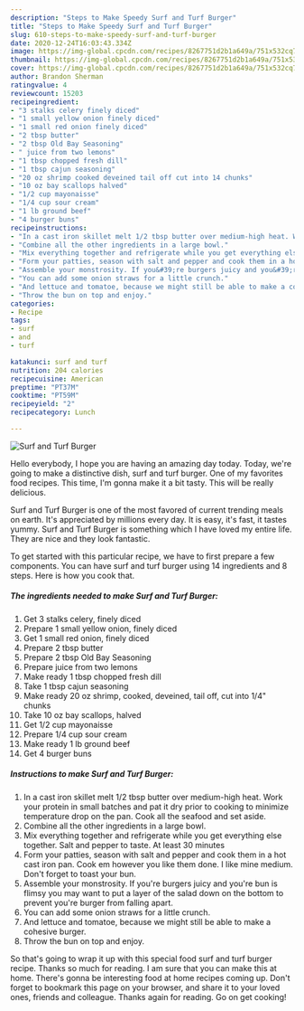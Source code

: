 ```yaml
---
description: "Steps to Make Speedy Surf and Turf Burger"
title: "Steps to Make Speedy Surf and Turf Burger"
slug: 610-steps-to-make-speedy-surf-and-turf-burger
date: 2020-12-24T16:03:43.334Z
image: https://img-global.cpcdn.com/recipes/8267751d2b1a649a/751x532cq70/surf-and-turf-burger-recipe-main-photo.jpg
thumbnail: https://img-global.cpcdn.com/recipes/8267751d2b1a649a/751x532cq70/surf-and-turf-burger-recipe-main-photo.jpg
cover: https://img-global.cpcdn.com/recipes/8267751d2b1a649a/751x532cq70/surf-and-turf-burger-recipe-main-photo.jpg
author: Brandon Sherman
ratingvalue: 4
reviewcount: 15203
recipeingredient:
- "3 stalks celery finely diced"
- "1 small yellow onion finely diced"
- "1 small red onion finely diced"
- "2 tbsp butter"
- "2 tbsp Old Bay Seasoning"
- " juice from two lemons"
- "1 tbsp chopped fresh dill"
- "1 tbsp cajun seasoning"
- "20 oz shrimp cooked deveined tail off cut into 14 chunks"
- "10 oz bay scallops halved"
- "1/2 cup mayonaisse"
- "1/4 cup sour cream"
- "1 lb ground beef"
- "4 burger buns"
recipeinstructions:
- "In a cast iron skillet melt 1/2 tbsp butter over medium-high heat. Work your protein in small batches and pat it dry prior to cooking to minimize temperature drop on the pan. Cook all the seafood and set aside."
- "Combine all the other ingredients in a large bowl."
- "Mix everything together and refrigerate while you get everything else together. Salt and pepper to taste. At least 30 minutes"
- "Form your patties, season with salt and pepper and cook them in a hot cast iron pan. Cook em however you like them done. I like mine medium. Don&#39;t forget to toast your bun."
- "Assemble your monstrosity. If you&#39;re burgers juicy and you&#39;re bun is flimsy you may want to put a layer of the salad down on the bottom to prevent you&#39;re burger from falling apart."
- "You can add some onion straws for a little crunch."
- "And lettuce and tomatoe, because we might still be able to make a cohesive burger."
- "Throw the bun on top and enjoy."
categories:
- Recipe
tags:
- surf
- and
- turf

katakunci: surf and turf 
nutrition: 204 calories
recipecuisine: American
preptime: "PT37M"
cooktime: "PT59M"
recipeyield: "2"
recipecategory: Lunch

---
```



![Surf and Turf Burger](https://img-global.cpcdn.com/recipes/8267751d2b1a649a/751x532cq70/surf-and-turf-burger-recipe-main-photo.jpg)

Hello everybody, I hope you are having an amazing day today. Today, we're going to make a distinctive dish, surf and turf burger. One of my favorites food recipes. This time, I'm gonna make it a bit tasty. This will be really delicious.



Surf and Turf Burger is one of the most favored of current trending meals on earth. It's appreciated by millions every day. It is easy, it's fast, it tastes yummy. Surf and Turf Burger is something which I have loved my entire life. They are nice and they look fantastic.


To get started with this particular recipe, we have to first prepare a few components. You can have surf and turf burger using 14 ingredients and 8 steps. Here is how you cook that.

<!--inarticleads1-->

##### The ingredients needed to make Surf and Turf Burger:

1. Get 3 stalks celery, finely diced
1. Prepare 1 small yellow onion, finely diced
1. Get 1 small red onion, finely diced
1. Prepare 2 tbsp butter
1. Prepare 2 tbsp Old Bay Seasoning
1. Prepare  juice from two lemons
1. Make ready 1 tbsp chopped fresh dill
1. Take 1 tbsp cajun seasoning
1. Make ready 20 oz shrimp, cooked, deveined, tail off, cut into 1/4&#34; chunks
1. Take 10 oz bay scallops, halved
1. Get 1/2 cup mayonaisse
1. Prepare 1/4 cup sour cream
1. Make ready 1 lb ground beef
1. Get 4 burger buns




<!--inarticleads2-->

##### Instructions to make Surf and Turf Burger:

1. In a cast iron skillet melt 1/2 tbsp butter over medium-high heat. Work your protein in small batches and pat it dry prior to cooking to minimize temperature drop on the pan. Cook all the seafood and set aside.
1. Combine all the other ingredients in a large bowl.
1. Mix everything together and refrigerate while you get everything else together. Salt and pepper to taste. At least 30 minutes
1. Form your patties, season with salt and pepper and cook them in a hot cast iron pan. Cook em however you like them done. I like mine medium. Don&#39;t forget to toast your bun.
1. Assemble your monstrosity. If you&#39;re burgers juicy and you&#39;re bun is flimsy you may want to put a layer of the salad down on the bottom to prevent you&#39;re burger from falling apart.
1. You can add some onion straws for a little crunch.
1. And lettuce and tomatoe, because we might still be able to make a cohesive burger.
1. Throw the bun on top and enjoy.




So that's going to wrap it up with this special food surf and turf burger recipe. Thanks so much for reading. I am sure that you can make this at home. There's gonna be interesting food at home recipes coming up. Don't forget to bookmark this page on your browser, and share it to your loved ones, friends and colleague. Thanks again for reading. Go on get cooking!
